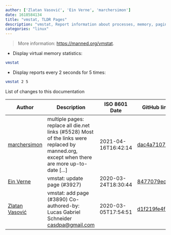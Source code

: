 ```yaml
---
author: ['Zlatan Vasović', 'Ein Verne', 'marchersimon']
date: 1618584134
title: "vmstat, TLDR Pages"
description: "vmstat, Report information about processes, memory, paging, block IO, traps, disks and CPU activity."
categories: "linux"
---
```

> More information: <https://manned.org/vmstat>.

- Display virtual memory statistics:

```bash
vmstat
```

- Display reports every 2 seconds for 5 times:

```bash
vmstat 2 5
```
List of changes to this documentation


Author | Description | ISO 8601 Date | GitHub link
------|-----|-----|-----
[marchersimon](mailto:50295997+marchersimon@users.noreply.github.com) | multiple pages: replace all die.net links (#5528) Most of the links were replaced by manned.org, except when there are more up-to-date [...] | 2021-04-16T16:42:14 | [dac4a710772f](https://github.com/tldr-pages/tldr/commit/dac4a710772f9adef5b9883172fb30ed2416c0eb)
[Ein Verne](mailto:einverne@gmail.com) | vmstat: update page (#3927) | 2020-03-24T18:30:44 | [8477079ecf2b](https://github.com/tldr-pages/tldr/commit/8477079ecf2b40e63da5be5e1f94cf658156cde9)
[Zlatan Vasović](mailto:zlatanvasovic@gmail.com) | vmstat: add page (#3890) Co-authored-by: Lucas Gabriel Schneider <casdpa@gmail.com> | 2020-03-05T17:54:51 | [d1f219fe4f84](https://github.com/tldr-pages/tldr/commit/d1f219fe4f84564b09db5cc7484715d4c9418f7a)

